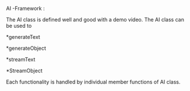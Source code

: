 AI -Framework :

The AI class is defined well and good with a demo video.
The AI class can be used to 

*generateText

*generateObject

*streamText

*StreamObject

Each functionality is handled by individual member functions of AI class.



